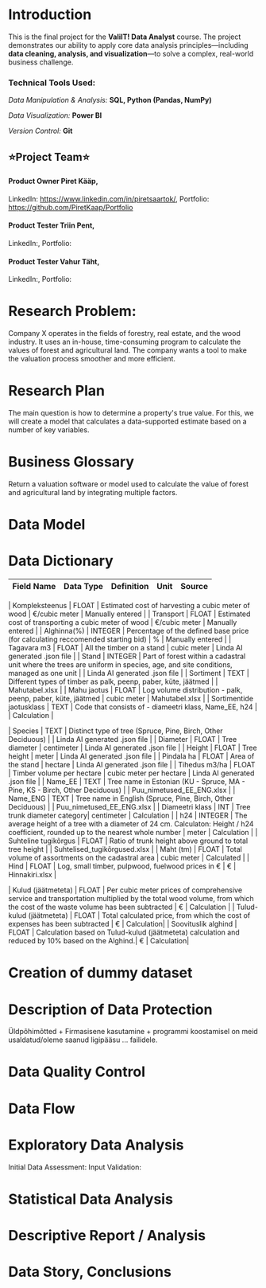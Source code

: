 # Introduction
This is the final project for the **ValiIT! Data Analyst** course. The project demonstrates our ability to apply core data analysis principles—including **data cleaning, analysis, and visualization**—to solve a complex, real-world business challenge.
### Technical Tools Used:
*Data Manipulation & Analysis:* **SQL, Python (Pandas, NumPy)**

*Data Visualization:* **Power BI**

*Version Control:* **Git**

## ⭐Project Team⭐
#### Product Owner **Piret Kääp**, 
LinkedIn: https://www.linkedin.com/in/piretsaartok/, Portfolio: https://github.com/PiretKaap/Portfolio

#### Product Tester **Triin Pent**,
LinkedIn:, Portfolio: 

#### Product Tester **Vahur Täht**, 
LinkedIn:, Portfolio: 

# Research Problem:  
Company X operates in the fields of forestry, real estate, and the wood industry. It uses an in-house, time-consuming program to calculate the values of forest and agricultural land. The company wants a tool to make the valuation process smoother and more efficient.

# Research Plan 
The main question is how to determine a property's true value. For this, we will create a model that calculates a data-supported estimate based on a number of key variables. 

# Business Glossary
Return a valuation software or model used to calculate the value of forest and agricultural land by integrating multiple factors.

# Data Model

# Data Dictionary
| Field Name | Data Type | Definition | Unit| Source |
|:---:|:---:|:---:|:---:|:---:|


| Kompleksteenus | FLOAT | Estimated cost of harvesting a cubic meter of wood | €/cubic meter | Manually entered |
| Transport | FLOAT | Estimated cost of transporting a cubic meter of wood | €/cubic meter | Manually entered |
| Alghinna(%) | INTEGER | Percentage of the defined base price (for calculating reccomended starting bid) | % | Manually entered |
| Tagavara m3 | FLOAT | All the timber on a stand | cubic meter | Linda AI generated .json file |
| Stand | INTEGER | Part of forest within a cadastral unit where the trees are uniform in species, age, and site conditions, managed as one unit | | Linda AI generated .json file |
| Sortiment  | TEXT | Different types of timber as palk, peenp, paber, küte, jäätmed | | Mahutabel.xlsx |
| Mahu jaotus | FLOAT | Log volume distribution - palk, peenp, paber, küte, jäätmed | cubic meter | Mahutabel.xlsx |
| Sortimentide jaotusklass | TEXT | Code that consists of - diameetri klass, Name_EE, h24 | | Calculation |

| Species | TEXT | Distinct type of tree (Spruce, Pine, Birch, Other Deciduous) | | Linda AI generated .json file |
| Diameter | FLOAT | Tree diameter | centimeter | Linda AI generated .json file |
| Height | FLOAT | Tree height | meter | Linda AI generated .json file |
| Pindala ha | FLOAT | Area of the stand | hectare | Linda AI generated .json file |
| Tihedus m3/ha | FLOAT | Timber volume per hectare | cubic meter per hectare | Linda AI generated .json file |
| Name_EE | TEXT | Tree name in Estonian (KU - Spruce, MA - Pine, KS - Birch, Other Deciduous) | | Puu_nimetused_EE_ENG.xlsx |
| Name_ENG | TEXT | Tree name in English (Spruce, Pine, Birch, Other Deciduous) | | Puu_nimetused_EE_ENG.xlsx |
| Diameetri klass | INT | Tree trunk diameter category| centimeter | Calculation |
| h24 | INTEGER | The average height of a tree with a diameter of 24 cm. Calculaton: Height / h24 coefficient, rounded up to the nearest whole number | meter | Calculation |
| Suhteline tugikõrgus | FLOAT | Ratio of trunk height above ground to total tree height | | Suhtelised_tugikõrgused.xlsx |
| Maht (tm) | FLOAT | Total volume of assortments on the cadastral area | cubic meter | Calculated |
| Hind | FLOAT | Log, small timber, pulpwood, fuelwood prices in € | € | Hinnakiri.xlsx |


| Kulud (jäätmeteta) | FLOAT | Per cubic meter prices of comprehensive service and transportation multiplied by the total wood volume, from which the cost of the waste volume has been subtracted | € | Calculation |
| Tulud-kulud (jäätmeteta) | FLOAT | Total calculated price, from which the cost of expenses has been subtracted | € | Calculation|
| Soovituslik alghind | FLOAT | Calculation based on Tulud-kulud (jäätmeteta) calculation and reduced by 10% based on the Alghind.| € | Calculation|


# Creation of dummy dataset

# Description of Data Protection
Üldpõhimõtted + Firmasisene kasutamine + programmi koostamisel on meid usaldatud/oleme saanud ligipääsu ... failidele.

# Data Quality Control 

# Data Flow 

# Exploratory Data Analysis 
Initial Data Assessment:
Input Validation:

# Statistical Data Analysis 

# Descriptive Report / Analysis 

# Data Story, Conclusions 
